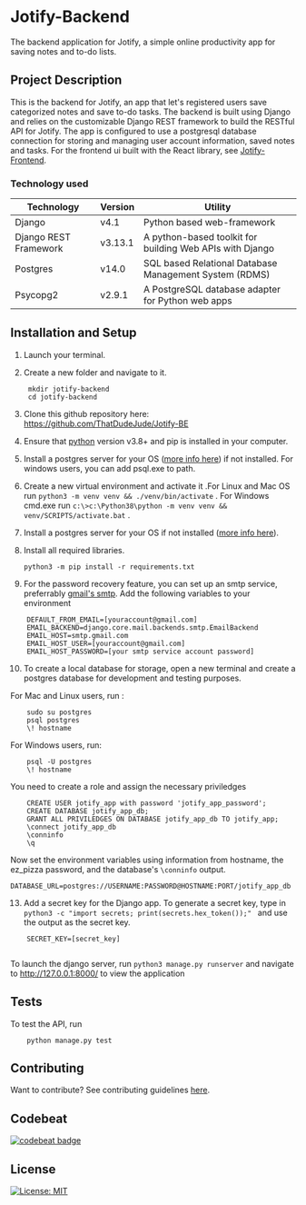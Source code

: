 # Jotify-Backend

The backend application for Jotify, a simple online productivity app for saving notes and to-do lists.

## Project Description

This is the backend for Jotify, an app that let's registered users save categorized notes and save to-do tasks. The backend is built using Django and relies on the customizable Django REST framework to build the RESTful API for Jotify. The app is configured to use a postgresql database connection for storing and managing user account information, saved notes and tasks. For the frontend ui built with the React library, see [Jotify-Frontend](https://github.com/ThatDudeJude/Jotify-FE).

### Technology used
| Technology  |       Version    |      Utility    |
|-------------|------------------|-----------------|
|    Django   |  v4.1            | Python based web-framework|
|   Django REST Framework| v3.13.1    | A python-based toolkit for building Web APIs with Django|
|   Postgres  | v14.0            | SQL based Relational Database Management System (RDMS)|
| Psycopg2    |     v2.9.1       | A PostgreSQL database adapter for Python web apps |



## Installation and Setup


1. Launch your terminal.
2. Create a new folder and navigate to it.
   ```
    mkdir jotify-backend
    cd jotify-backend
   ```
3. Clone this github repository here: https://github.com/ThatDudeJude/Jotify-BE   
4. Ensure that [python](https://www.python.org) version v3.8+ and pip is installed in your computer.
5. Install a postgres server for your OS ([more info here](https://www.postgres.org/download)) if not installed. For windows users, you can add psql.exe to path.
6. Create a new virtual environment and activate it .For Linux and Mac OS run `python3 -m venv venv && ./venv/bin/activate` . For Windows cmd.exe run `c:\>c:\Python38\python -m venv venv && venv/SCRIPTS/activate.bat` .
7. Install a postgres server for your OS if not installed ([more info here](https://www.postgres.org/download)). 
8. Install all required libraries. 
   ```
   python3 -m pip install -r requirements.txt
   ```

9.  For the password recovery feature, you can set up an smtp service, preferrably [gmail's smtp](https://dev.to/abderrahmanemustapha/how-to-send-email-with-django-and-gmail-in-production-the-right-way-24ab). Add the following variables to your environment
```
    DEFAULT_FROM_EMAIL=[youraccount@gmail.com]
    EMAIL_BACKEND=django.core.mail.backends.smtp.EmailBackend
    EMAIL_HOST=smtp.gmail.com
    EMAIL_HOST_USER=[youraccount@gmail.com]
    EMAIL_HOST_PASSWORD=[your smtp service account password]        
```
10.  To create a local database for storage, open a new terminal and create a postgres database for development and testing purposes. 

For Mac and Linux users, run :
```    
    sudo su postgres
    psql postgres
    \! hostname
```

For Windows users, run:
```
    psql -U postgres    
    \! hostname
```
You need to create a role and assign the necessary priviledges
```    
    CREATE USER jotify_app with password 'jotify_app_password';        
    CREATE DATABASE jotify_app_db;
    GRANT ALL PRIVILEDGES ON DATABASE jotify_app_db TO jotify_app;
    \connect jotify_app_db
    \conninfo    
    \q
```
   
Now set the environment variables using information from hostname, the ez_pizza password, and the database's `\conninfo` output.
   ```
   DATABASE_URL=postgres://USERNAME:PASSWORD@HOSTNAME:PORT/jotify_app_db   
   ``` 
13.  Add a secret key for the Django app. To generate a secret key, type in ``python3 -c "import secrets; print(secrets.hex_token());" `` and use the output as the secret key.
```
    SECRET_KEY=[secret_key]        
    
```
To launch the django server, run ``python3 manage.py runserver`` and navigate to http://127.0.0.1:8000/ to view the application

## Tests

To test the API, run

```
    python manage.py test
```

## Contributing
Want to contribute? See contributing guidelines [here](/CONTRIBUTING.md).

## Codebeat

[![codebeat badge](https://codebeat.co/badges/04631858-5c13-457d-9e0a-000f97fd66b6)](https://codebeat.co/projects/github-com-thatdudejude-jotify-be-v1_final_touches)
## License
[![License: MIT](https://img.shields.io/badge/License-MIT-yellow.svg)](LICENCE.txt)
